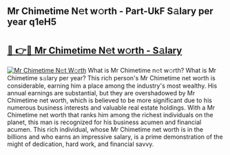 ## Mr Chimetime N𝚎t w𝚘rth - Part-UkF S𝚊lary per year q1eH5

# <h2><a href="http://gc0qrsc.nevu.top/?p=Mr+Chimetime">🔗 👉🔴 Mr Chimetime N𝚎t w𝚘rth - S𝚊lary</a></h2>

[![Mr Chimetime N𝚎t W𝚘rth](https://i.imgur.com/Oavwk0R.jpeg)](http://gc0qrsc.nevu.top/?p=Mr+Chimetime)
What is Mr Chimetime n𝚎t w𝚘rth? What is Mr Chimetime s𝚊lary per year?
This rich person's Mr Chimetime net worth is considerable, earning him a place among the industry's most wealthy. His annual earnings are substantial, but they are overshadowed by Mr Chimetime net worth, which is believed to be more significant due to his numerous business interests and valuable real estate holdings. With a Mr Chimetime net worth that ranks him among the richest individuals on the planet, this man is recognized for his business acumen and financial acumen. This rich individual, whose Mr Chimetime net worth is in the billions and who earns an impressive salary, is a prime demonstration of the might of dedication, hard work, and financial savvy.
